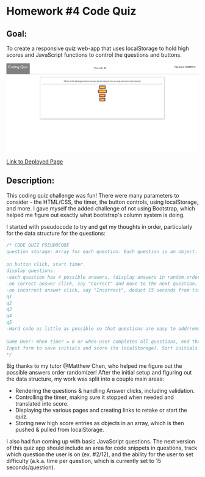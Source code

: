 # Homework #4 Code Quiz

## Goal:

To create a responsive quiz web-app that uses localStorage to hold high scores and  JavaScript functions to control the questions and buttons.

![Code Quiz Screenshot](./assets/screenshot-code-quiz.jpg)

[Link to Deployed Page](https://gafelton.github.io/homework-code-quiz-4/)



## Description:

This coding quiz challenge was fun! There were many parameters to consider - the HTML/CSS, the timer, the button controls, using localStorage, and more. I gave myself the added challenge of not using Bootstrap, which helped me figure out exactly what bootstrap's column system is doing. 

I started with pseudocode to try and get my thoughts in order, particularly for the data structure for the questions:

```javascript
/* CODE QUIZ PSEUDOCODE
question storage: Array for each question. Each question is an object. Within each object, there are three parameters: Question, Possible Answers[], Correct Answer Index.

on button click, start timer.
display questions:
-each question has 4 possible answers. (display answers in random order)
-on correct answer click, say "Correct" and move to the next question.
-on incorrect answer click, say "Incorrect", deduct 15 seconds from timer, and move to the next question.
q1
q2
q3
q4
q5
-Hard code as little as possible so that questions are easy to add/remove. Quiz duration, number of possible answers, the order randomizer are all based on quizArray.length.

Game Over: When timer = 0 or when user completes all questions, end the quiz.
Input form to save initials and score (to localStorage). Sort initials in descending order, show highest score.
*/
```

Big thanks to my tutor @Matthew Chen, who helped me figure out the possible answers order randomizer! After the initial setup and figuring out the data structure, my work was split into a couple main areas:

* Rendering the questions & handling Answer clicks, including validation.
* Controlling the timer, making sure it stopped when needed and translated into score.
* Displaying the various pages and creating links to retake or start the quiz.
* Storing new high score entries as objects in an array, which is then pushed & pulled from localStorage.

I also had fun coming up with basic JavaScript questions. The next version of this quiz app should include an area for code snippets in questions, track which question the user is on (ex. #2/12), and the ability for the user to set difficulty (a.k.a. time per question, which is currently set to 15 seconds/question).
